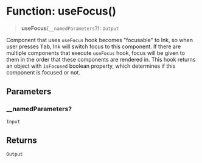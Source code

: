 # Function: useFocus()

> **useFocus**(`__namedParameters`?): `Output`

Component that uses `useFocus` hook becomes "focusable" to Ink,
so when user presses <kbd>Tab</kbd>, Ink will switch focus to this component.
If there are multiple components that execute `useFocus` hook, focus will be
given to them in the order that these components are rendered in.
This hook returns an object with `isFocused` boolean property, which
determines if this component is focused or not.

## Parameters

### \_\_namedParameters?

`Input`

## Returns

`Output`
